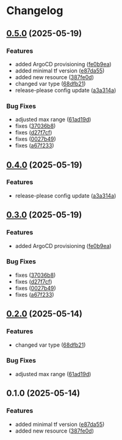 # Changelog

## [0.5.0](https://github.com/michalschott/release-please-test/compare/v0.4.0...v0.5.0) (2025-05-19)


### Features

* added ArgoCD provisioning ([fe0b9ea](https://github.com/michalschott/release-please-test/commit/fe0b9eac55635f7227e10ec035b219eacaec7a76))
* added minimal tf version ([e87da55](https://github.com/michalschott/release-please-test/commit/e87da55432bd4a7ff0352c68f7617f287ecc98e9))
* added new resource ([387fe0d](https://github.com/michalschott/release-please-test/commit/387fe0d9af82b4cf8f316b16698374e693047d77))
* changed var type ([68dfb21](https://github.com/michalschott/release-please-test/commit/68dfb21289d20418b95a436fa9811dc22694606e))
* release-please config update ([a3a314a](https://github.com/michalschott/release-please-test/commit/a3a314abe190d32b1b8c02c6e26c9ddbc1535696))


### Bug Fixes

* adjusted max range ([61ad19d](https://github.com/michalschott/release-please-test/commit/61ad19d59687d5f76e6320d9a2f0e65210c2513e))
* fixes ([37036b8](https://github.com/michalschott/release-please-test/commit/37036b82c03d570e665dbc8beefafda0e1a7d070))
* fixes ([d27f7cf](https://github.com/michalschott/release-please-test/commit/d27f7cf4e29ecf25a09633780e8ca91bf693837a))
* fixes ([0027b49](https://github.com/michalschott/release-please-test/commit/0027b49eebaa2e422002a66c1b3c2fcb9048043a))
* fixes ([a67f233](https://github.com/michalschott/release-please-test/commit/a67f2337cecba0eed96a32c84e05eeb18f5572e4))

## [0.4.0](https://github.com/michalschott/release-please-test/compare/v0.3.0...v0.4.0) (2025-05-19)


### Features

* release-please config update ([a3a314a](https://github.com/michalschott/release-please-test/commit/a3a314abe190d32b1b8c02c6e26c9ddbc1535696))

## [0.3.0](https://github.com/michalschott/release-please-test/compare/v0.2.0...v0.3.0) (2025-05-19)


### Features

* added ArgoCD provisioning ([fe0b9ea](https://github.com/michalschott/release-please-test/commit/fe0b9eac55635f7227e10ec035b219eacaec7a76))


### Bug Fixes

* fixes ([37036b8](https://github.com/michalschott/release-please-test/commit/37036b82c03d570e665dbc8beefafda0e1a7d070))
* fixes ([d27f7cf](https://github.com/michalschott/release-please-test/commit/d27f7cf4e29ecf25a09633780e8ca91bf693837a))
* fixes ([0027b49](https://github.com/michalschott/release-please-test/commit/0027b49eebaa2e422002a66c1b3c2fcb9048043a))
* fixes ([a67f233](https://github.com/michalschott/release-please-test/commit/a67f2337cecba0eed96a32c84e05eeb18f5572e4))

## [0.2.0](https://github.com/michalschott/release-please-test/compare/v0.1.0...v0.2.0) (2025-05-14)


### Features

* changed var type ([68dfb21](https://github.com/michalschott/release-please-test/commit/68dfb21289d20418b95a436fa9811dc22694606e))


### Bug Fixes

* adjusted max range ([61ad19d](https://github.com/michalschott/release-please-test/commit/61ad19d59687d5f76e6320d9a2f0e65210c2513e))

## 0.1.0 (2025-05-14)


### Features

* added minimal tf version ([e87da55](https://github.com/michalschott/release-please-test/commit/e87da55432bd4a7ff0352c68f7617f287ecc98e9))
* added new resource ([387fe0d](https://github.com/michalschott/release-please-test/commit/387fe0d9af82b4cf8f316b16698374e693047d77))
